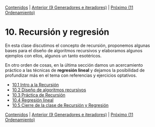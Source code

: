 [Contenidos](../Contenidos.md) \| [Anterior (9 Generadores e iteradores)](../09_Generadores_e_Iteradores/00_Resumen.md) \| [Próximo (11 Ordenamiento)](../11_Ordenamiento/00_Resumen.md)

# 10. Recursión y regresión
En esta clase discutimos el concepto de recursión, proponemos algunas bases para el diseño de algoritmos recursivos y elaboramos algunos ejemplos con ellos, algunos un tanto esotéricos.

En otro orden de cosas, en la última sección damos un acercamiento práctico a las técnicas  de **regresión lineal** y dejamos la posibilidad de profundizar más en el tema con referencias y ejercicios optativos. 

* [10.1 Intro a la Recursión](01_Recursion.md)
* [10.2 Diseño de algoritmos recursivos](02_Diseno_Recursivo.md)
* [10.3 Práctica de Recursión](03_EjerciciosRec.md)
* [10.4 Regresión lineal](04_Regresion_Lineal.md)
* [10.5 Cierre de la clase de Recursión y Regresión](05_Cierre.md)


[Contenidos](../Contenidos.md) \| [Anterior (9 Generadores e iteradores)](../09_Generadores_e_Iteradores/00_Resumen.md) \| [Próximo (11 Ordenamiento)](../11_Ordenamiento/00_Resumen.md)
